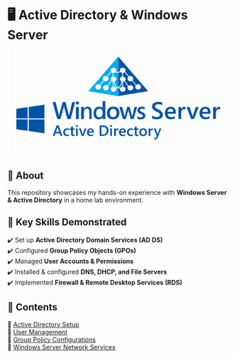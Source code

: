 # 🖥️ Active Directory & Windows Server  
![Ad & windows server](ActiveDirectory.png)
## 📌 About  
This repository showcases my hands-on experience with **Windows Server & Active Directory** in a home lab environment.  

## 🔹 Key Skills Demonstrated  
✔️ Set up **Active Directory Domain Services (AD DS)**  
✔️ Configured **Group Policy Objects (GPOs)**  
✔️ Managed **User Accounts & Permissions**  
✔️ Installed & configured **DNS, DHCP, and File Servers**  
✔️ Implemented **Firewall & Remote Desktop Services (RDS)**  

## 📁 Contents  
🔹 [Active Directory Setup](./Domain-Controller-Setup)  
🔹 [User Management](./Active-Directory/User-Management.md)  
🔹 [Group Policy Configurations](./Active-Directory/Group-Policy.md)  
🔹 [Windows Server Network Services](./Windows-Server/DHCP-Setup.md)  

